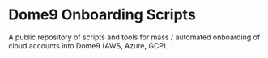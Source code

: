 # Dome9 Onboarding Scripts 
A public repository of scripts and tools for mass / automated onboarding of cloud accounts into Dome9 (AWS, Azure, GCP).
